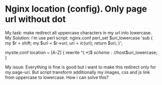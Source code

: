
# Nginx location (config). Only page url without dot

My task: make redirect all uppercase characters in my url into lowercase.
My Solution: i'm use perl script:
nginx.conf
    perl_set $uri_lowercase 'sub {
      my $r = shift;
      my $uri = $r->uri;
      $uri = lc($uri);
      return $uri;
    }';

mysite.conf
    location ~ [A-Z] {
        rewrite ^(.*)$ $scheme://$host$uri_lowercase;
    }

My issue: Everything is fine is good but i want to make this redirect only for my page-uri. But script transform additionally my images, css and js link from uppercase to lowercase.
How i can solve this?

        